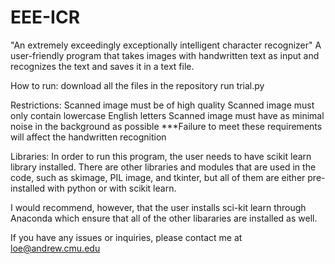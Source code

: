 # EEE-ICR
"An extremely exceedingly exceptionally intelligent character recognizer"
A user-friendly program that takes images with handwritten text as input and recognizes the text and saves it in a text file.

How to run:
download all the files in the repository
run trial.py

Restrictions:
Scanned image must be of high quality
Scanned image must only contain lowercase English letters
Scanned image must have as minimal noise in the background as possible
***Failure to meet these requirements will affect the handwritten recognition

Libraries:
In order to run this program, the user needs to have scikit learn library installed. There are other libraries and modules that are used in the code, such as skimage, PIL image, and tkinter, but all of them are either pre-installed with python or with scikit learn.

I would recommend, however, that the user installs sci-kit learn through Anaconda which ensure that all of the other libararies are installed as well.


If you have any issues or inquiries, please contact me at loe@andrew.cmu.edu
